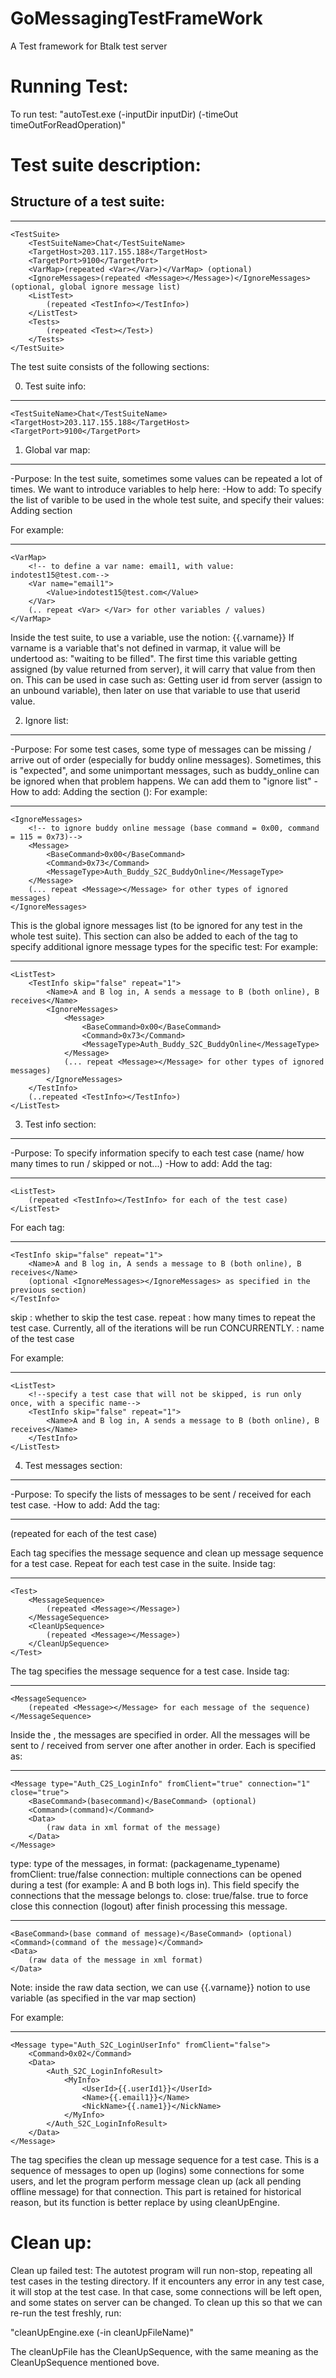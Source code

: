 GoMessagingTestFrameWork
========================

A Test framework for Btalk test server


Running Test:
========================
To run test:
"autoTest.exe (-inputDir inputDir) (-timeOut timeOutForReadOperation)"

Test suite description:
========================

Structure of a test suite:
---------------------

---------------------
	<TestSuite>
		<TestSuiteName>Chat</TestSuiteName>
		<TargetHost>203.117.155.188</TargetHost>
		<TargetPort>9100</TargetPort>
		<VarMap>(repeated <Var></Var>)</VarMap> (optional)
		<IgnoreMessages>(repeated <Message></Message>)</IgnoreMessages> (optional, global ignore message list)
		<ListTest>
			(repeated <TestInfo></TestInfo>)
		</ListTest>
		<Tests>
			(repeated <Test></Test>)
		</Tests>
	</TestSuite>

The test suite consists of the following sections:

0. Test suite info:
---------------------
	<TestSuiteName>Chat</TestSuiteName>
	<TargetHost>203.117.155.188</TargetHost>
	<TargetPort>9100</TargetPort>


1. Global var map:
---------------------
-Purpose:
In the test suite, sometimes some values can be repeated a lot of times. We want to introduce variables to help here:
-How to add:
To specify the list of varible to be used in the whole test suite, and specify their values:
Adding section <VarMap></VarMap>

For example:

---------------------
	<VarMap>
		<!-- to define a var name: email1, with value: indotest15@test.com-->
		<Var name="email1">
			<Value>indotest15@test.com</Value>
		</Var>	
		(.. repeat <Var> </Var> for other variables / values)
	</VarMap>

Inside the test suite, to use a variable, use the notion: {{.varname}} 
If varname is a variable that's not defined in varmap, it value will be undertood as: "waiting to be filled". 
The first time this variable getting assigned (by value returned from server), it will carry that value from then on.
This can be used in case such as: Getting user id from server (assign to an unbound variable), then later on use that variable to use that userid value.

2. Ignore list:
---------------------
-Purpose:
For some test cases, some type of messages can be missing / arrive out of order (especially for buddy online messages).
Sometimes, this is "expected", and some unimportant messages, such as buddy_online can be ignored when that problem happens. We can add them to "ignore list"
-How to add:
Adding the section (<IgnoreMessage></IgnoreMessage>):
For example:

---------------------
	<IgnoreMessages>
		<!-- to ignore buddy online message (base command = 0x00, command = 115 = 0x73)-->
		<Message>
			<BaseCommand>0x00</BaseCommand>
			<Command>0x73</Command>
			<MessageType>Auth_Buddy_S2C_BuddyOnline</MessageType>
		</Message>
		(... repeat <Message></Message> for other types of ignored messages)
	</IgnoreMessages>

This is the global ignore messages list (to be ignored for any test in the whole test suite).
This section can also be added to each of the <TestInfo> tag to specify additional ignore message types for the specific test:
For example:

---------------------
	<ListTest>
		<TestInfo skip="false" repeat="1">
			<Name>A and B log in, A sends a message to B (both online), B receives</Name>
			<IgnoreMessages>
				<Message>
					<BaseCommand>0x00</BaseCommand>
					<Command>0x73</Command>
					<MessageType>Auth_Buddy_S2C_BuddyOnline</MessageType>
				</Message>
				(... repeat <Message></Message> for other types of ignored messages)
			</IgnoreMessages>
		</TestInfo>
		(..repeated <TestInfo></TestInfo>)
	</ListTest>

3. Test info section:
---------------------
-Purpose:
To specify information specify to each test case (name/ how many times to run / skipped or not...)
-How to add:
Add the tag: 

---------------------
	<ListTest>
		(repeated <TestInfo></TestInfo> for each of the test case)
	</ListTest>

For each <TestInfo> tag:

---------------------
	<TestInfo skip="false" repeat="1">
		<Name>A and B log in, A sends a message to B (both online), B receives</Name>
		(optional <IgnoreMessages></IgnoreMessages> as specified in the previous section)
	</TestInfo>
skip : whether to skip the test case.
repeat : how many times to repeat the test case. Currently, all of the iterations will be run CONCURRENTLY.
<Name></Name>: name of the test case

For example:

---------------------
	<ListTest>
		<!--specify a test case that will not be skipped, is run only once, with a specific name-->
		<TestInfo skip="false" repeat="1">
			<Name>A and B log in, A sends a message to B (both online), B receives</Name>
		</TestInfo>
	</ListTest>
	
4. Test messages section:
---------------------
-Purpose:
To specify the lists of messages to be sent / received for each test case.
-How to add:
Add the tag: 

---------------------
<Tests>
	(repeated <Test></Tests> for each of the test case)
</Tests>

Each <Test> tag specifies the message sequence and clean up message sequence for a test case. Repeat for each test case in the suite.
Inside <Test> tag:

---------------------
	<Test>
		<MessageSequence>
			(repeated <Message></Message>)
		</MessageSequence>
		<CleanUpSequence>
			(repeated <Message></Message>)
		</CleanUpSequence>
	</Test>

The <MessageSequence> tag specifies the message sequence for a test case. 
Inside <MessageSequence> tag:

---------------------
	<MessageSequence>
		(repeated <Message></Message> for each message of the sequence)
	</MessageSequence>

Inside the <MessageSequence>, the messages are specified in order. All the messages will be sent to / received from server one after another in order.
Each <Message> is specified as:

---------------------
	<Message type="Auth_C2S_LoginInfo" fromClient="true" connection="1" close="true">		
		<BaseCommand>(basecommand)</BaseCommand> (optional)
		<Command>(command)</Command>
		<Data>
			(raw data in xml format of the message)
		</Data>
	</Message>

type: type of the messages, in format: (packagename_typename)
fromClient: true/false
connection: multiple connections can be opened during a test (for example: A and B both logs in). This field specify the connections that the message belongs to.
close: true/false. true to force close this connection (logout) after finish processing this message.

---------------------
	<BaseCommand>(base command of message)</BaseCommand> (optional)
	<Command>(command of the message)</Command>
	<Data>
		(raw data of the message in xml format)
	</Data>

Note: inside the raw data section, we can use {{.varname}} notion to use variable (as specified in the var map section)

For example:

---------------------
	<Message type="Auth_S2C_LoginUserInfo" fromClient="false">
		<Command>0x02</Command>
		<Data>
			<Auth_S2C_LoginInfoResult>
				<MyInfo>
					<UserId>{{.userId1}}</UserId>
					<Name>{{.email1}}</Name>						
					<NickName>{{.name1}}</NickName>
				</MyInfo>
			</Auth_S2C_LoginInfoResult>
		</Data>
	</Message>

The <CleanUpSequence> tag specifies the clean up message sequence for a test case. This is a sequence of messages to open up (logins) some connections for some users, and let the program perform message clean up (ack all pending offline message) for that connection.
This part is retained for historical reason, but its function is better replace by using cleanUpEngine.

Clean up:
========================
Clean up failed test:
The autotest program will run non-stop, repeating all test cases in the testing directory. If it encounters any error in any test case, it will stop at the test case.
In that case, some connections will be left open, and some states on server can be changed. To clean up this so that we can re-run the test freshly, run: 

"cleanUpEngine.exe (-in cleanUpFileName)"

The cleanUpFile has the CleanUpSequence, with the same meaning as the CleanUpSequence mentioned bove.